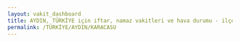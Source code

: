 ```yaml
---
layout: vakit_dashboard
title: AYDIN, TÜRKİYE için iftar, namaz vakitleri ve hava durumu - ilçe/eyalet seç
permalink: /TÜRKİYE/AYDIN/KARACASU
---
```


<script type="text/javascript">
  var GLOBAL_COUNTRY = 'TÜRKİYE';
  var GLOBAL_CITY = 'AYDIN';
  var GLOBAL_STATE = 'KARACASU';
  var lat = 72;
  var lon = 21;
</script>
